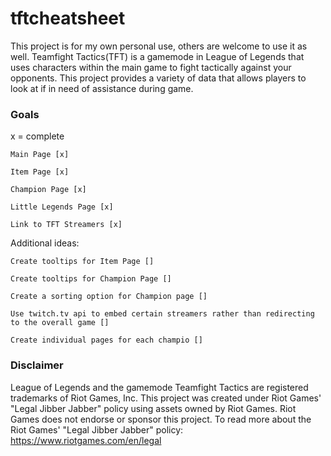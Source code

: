 # tftcheatsheet

This project is for my own personal use, others are welcome to use it as well. Teamfight Tactics(TFT) is a gamemode in League of
Legends that uses characters within the main game to fight tactically against your opponents. This project provides a variety of data that
allows players to look at if in need of assistance during game.

### Goals

x = complete

```
Main Page [x]

Item Page [x]

Champion Page [x]

Little Legends Page [x]

Link to TFT Streamers [x]
```
Additional ideas:
```
Create tooltips for Item Page []

Create tooltips for Champion Page []

Create a sorting option for Champion page []

Use twitch.tv api to embed certain streamers rather than redirecting to the overall game []

Create individual pages for each champio []
```

### Disclaimer

League of Legends and the gamemode Teamfight Tactics are registered trademarks of Riot Games, Inc. This project was created under Riot Games' "Legal Jibber Jabber" policy using assets owned by Riot Games.  Riot Games does not endorse or sponsor this project. To read more about the Riot Games' "Legal Jibber Jabber" policy: https://www.riotgames.com/en/legal
